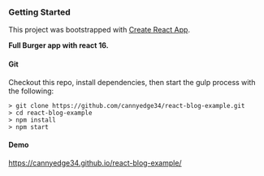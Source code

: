 ### Getting Started

This project was bootstrapped with [Create React App](https://github.com/facebookincubator/create-react-app).

**Full Burger app with react 16.**

#### Git

Checkout this repo, install dependencies, then start the gulp process with the following:

```
> git clone https://github.com/cannyedge34/react-blog-example.git
> cd react-blog-example
> npm install
> npm start
```

#### Demo

https://cannyedge34.github.io/react-blog-example/
